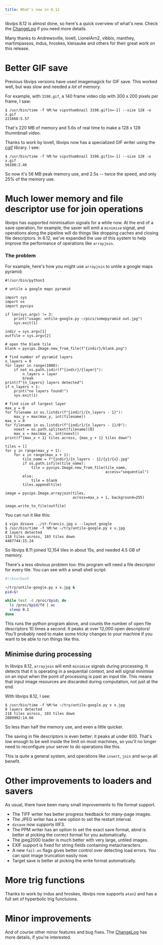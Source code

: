 ```yaml
---
title: What's new in 8.12
---
```


libvips 8.12 is almost done, so here's a quick overview of what's new. Check
the [ChangeLog](https://github.com/libvips/libvips/blob/master/ChangeLog)
if you need more details.

Many thanks to Andrewsville, lovell, LionelArn2, vibbix, manthey,
martimpassos, indus, hroskes, kleisauke and others for their great work on
this release.

# Better GIF save

Previous libvips versions have used imagemagick for GIF save. This worked
well, but was slow and needed a *lot* of memory. 

For example, with `3198.gif`, a 140 frame video clip with 300 x 200 pixels per
frame, I saw:

```
$ /usr/bin/time -f %M:%e vipsthumbnail 3198.gif[n=-1] --size 128 -o x.gif
221668:5.57
```

That's 220 MB of memory and 5.6s of real time to make a 128 x 128 thunmbnail
video.

Thanks to work by lovell, libvips now has a specialized GIF writer using the
[cgif](https://github.com/dloebl/cgif) library. I see:

```
$ /usr/bin/time -f %M:%e vipsthumbnail 3198.gif[n=-1] --size 128 -o x.gif
56108:2.46
```

So now it's 56 MB peak memory use, and 2.5s -- twice the speed, and only 25% of
the memory use. 

# Much lower memory and file descriptor use for join operations

libvips has supported minimisation signals for a while now. At the end of
a save operation, for example, the saver will emit a `minimise` signal,
and operations along the pipeline will do things like dropping caches and
closing file descriptors.  In 8.12, we've expanded the use of this system
to help improve the performance of operations like `arrayjoin`.

### The problem

For example, here's how you might use `arrayjoin` to untile a google maps
pyramid:

```python3
#!/usr/bin/python3

# untile a google maps pyramid

import sys
import os
import pyvips

if len(sys.argv) != 3:
    print("usage: untile-google.py ~/pics/somepyramid out.jpg")
    sys.exit(1)

indir = sys.argv[1]
outfile = sys.argv[2]

# open the blank tile
blank = pyvips.Image.new_from_file(f"{indir}/blank.png")

# find number of pyramid layers
n_layers = 0
for layer in range(1000):
    if not os.path.isdir(f"{indir}/{layer}"):
        n_layers = layer
        break
print(f"{n_layers} layers detected")
if n_layers < 1:
    print("no layers found!")
    sys.exit(1)

# find size of largest layer
max_y = 0
for filename in os.listdir(f"{indir}/{n_layers - 1}"):
    max_y = max(max_y, int(filename))
max_x = 0
for filename in os.listdir(f"{indir}/{n_layers - 1}/0"):
    noext = os.path.splitext(filename)[0]
    max_x = max(max_x, int(noext))
print(f"{max_x + 1} tiles across, {max_y + 1} tiles down")

tiles = []
for y in range(max_y + 1):
    for x in range(max_x + 1):
        tile_name = f"{indir}/{n_layers - 1}/{y}/{x}.jpg"
        if os.path.isfile(tile_name):
            tile = pyvips.Image.new_from_file(tile_name,
                                              access="sequential")
        else:
            tile = blank
        tiles.append(tile)

image = pyvips.Image.arrayjoin(tiles,
                               across=max_x + 1, background=255)

image.write_to_file(outfile)
```

You can run it like this:

```
$ vips dzsave ../st-francis.jpg x --layout google
$ /usr/bin/time -f %M:%e ~/try/untile-google.py x x.jpg
8 layers detected
118 tiles across, 103 tiles down
4487744:15.24
```

So libvips 8.11 joined 12,154 tiles in about 15s, and needed 4.5 GB of memory.

There's a less obvious problem too: this program will need a file descriptor
for every tile. You can see with a small shell script:

```sh
#!/bin/bash

~/try/untile-google.py x x.jpg &
pid=$!

while test -d /proc/$pid; do
  ls /proc/$pid/fd | wc
  sleep 0.1
done
```

This runs the python program above, and counts the number of open file
descriptors 10 times a second. It peaks at over 12,000 open descriptors!
You'll probably need to make some tricky changes to your machine if you
want to be able to run things like this.

## Minimise during processing

In libvips 8.12, `arrayjoin` will emit `minimise` signals during
processing. It detects that it is operating in a sequential context, and
will signal minimise on an input when the point of processing is past an
input tile. This means that input image resources are discarded during
computation, not just at the end.

With libvips 8.12, I see:

```
$ /usr/bin/time -f %M:%e ~/try/untile-google.py x x.jpg
8 layers detected
118 tiles across, 103 tiles down
2089992:14.66
```

So less than half the memory use, and even a little quicker. 

The saving in file descriptors is even better: it peaks at under 600. That's
low enough to be well inside the limit on most machines, so you'll no longer
need to reconfigure your server to do operations like this.

This ia quite a general system, and operations like `insert`, `join` and
`merge` all benefit.

# Other improvements to loaders and savers

As usual, there have been many small improvements to file format support.

- The TIFF writer has better progress feedback for many-page images.
- The JPEG writer has a new option to set the restart interval.
- `dzsave` now supports IIIF3.
- The PPM writer has an option to set the exact save format, abnd is better at
  picking the correct format for you automatically.
- The jpeg2000 loader is much better with very large, untiled images.
- EXIF support is fixed for string fields containing metacharacters.
- A new `fail-on` flags gives better control over detecting load errors. You
  can spot image truncation easily now.
- Target save is better at picking the write format automatically. 

# More trig functions

Thanks to work by indus and hroskes, libvips now supports `atan2` and has
a full set of hyperbolic trig functuions.

# Minor improvements

And of course other minor features and bug fixes. The 
[ChangeLog](https://github.com/libvips/libvips/blob/master/ChangeLog)
has more details, if you're interested.

